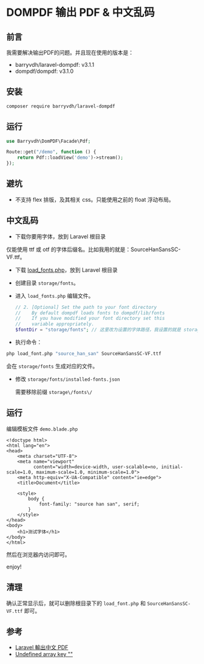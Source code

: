 # DOMPDF 输出 PDF & 中文乱码

## 前言

我需要解决输出PDF的问题。并且现在使用的版本是：

- barryvdh/laravel-dompdf: v3.1.1
- dompdf/dompdf: v3.1.0

## 安装

```bash
composer require barryvdh/laravel-dompdf
```

## 运行

```php
use Barryvdh\DomPDF\Facade\Pdf;

Route::get("/demo", function () {
    return Pdf::loadView('demo')->stream();
});
```

## 避坑

- 不支持 flex 排版，及其相关 css。只能使用之前的 float 浮动布局。

## 中文乱码

- 下载你要用字体，放到 Laravel 根目录

仅能使用 ttf 或 otf 的字体后缀名。比如我用的就是：SourceHanSansSC-VF.ttf。

- 下载 [load_fonts.php](https://github.com/Link1515/dompdf-load-multiple-fonts/blob/master/load_fonts.php)，放到 Laravel 根目录
- 创建目录 `storage/fonts`。
- 进入 `load_fonts.php` 编辑文件。

    ```php
    // 2. [Optional] Set the path to your font directory
    //    By default dompdf loads fonts to dompdf/lib/fonts
    //    If you have modified your font directory set this
    //    variable appropriately.
    $fontDir = "storage/fonts"; // 这里改为设置的字体路径，我设置的就是 storage/fonts

    ```
- 执行命令：

```bash
php load_font.php "source_han_san" SourceHanSansSC-VF.ttf
```

会在 `storage/fonts` 生成对应的文件。

- 修改 `storage/fonts/installed-fonts.json`

    需要移除前缀 `storage\/fonts\/`

## 运行

编辑模板文件 `demo.blade.php`

```blade
<!doctype html>
<html lang="en">
<head>
    <meta charset="UTF-8">
    <meta name="viewport"
          content="width=device-width, user-scalable=no, initial-scale=1.0, maximum-scale=1.0, minimum-scale=1.0">
    <meta http-equiv="X-UA-Compatible" content="ie=edge">
    <title>Document</title>

    <style>
        body {
            font-family: "source han san", serif;
        }
    </style>
</head>
<body>
    <h1>测试字体</h1>
</body>
</html>
```

然后在浏览器内访问即可。

enjoy!

## 清理

确认正常显示后，就可以删除根目录下的 `load_font.php` 和 `SourceHanSansSC-VF.ttf` 即可。

## 参考

- [Laravel 輸出中文 PDF](https://lynkishere.com/Backend/make-pdf-by-laravel/)
- [Undefined array key ""](https://github.com/barryvdh/laravel-dompdf/issues/1031)
